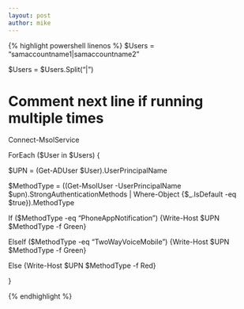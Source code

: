 ```yaml
---
layout: post
author: mike
---
```


{% highlight powershell linenos %}
$Users = “samaccountname1|samaccountname2”

$Users = $Users.Split(“|”)

# Comment next line if running multiple times

Connect-MsolService

ForEach ($User in $Users) {

   $UPN = (Get-ADUser $User).UserPrincipalName

   $MethodType = ((Get-MsolUser -UserPrincipalName $upn).StrongAuthenticationMethods | Where-Object {$_.IsDefault -eq $true}).MethodType

   If ($MethodType -eq “PhoneAppNotification”) {Write-Host $UPN $MethodType -f Green}

   ElseIf ($MethodType -eq “TwoWayVoiceMobile”) {Write-Host $UPN $MethodType -f Green}

   Else {Write-Host $UPN $MethodType -f Red}

}

{% endhighlight %}
